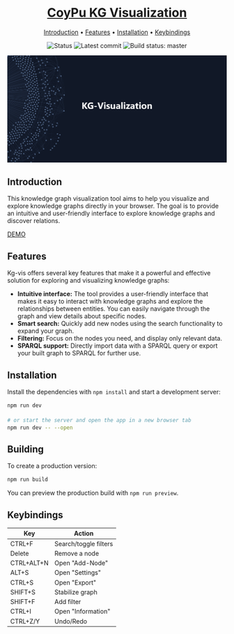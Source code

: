 <div align="center">

# [CoyPu KG Visualization](https://github.com/semantic-systems/coypu-kg-vis)

[Introduction](#introduction) • [Features](#features) • [Installation](#installation) • [Keybindings](#keybindings) 

![Status](https://img.shields.io/website?label=kg-vis&up_message=online&url=https%3A%2F%2Fsch-28.github.io%2Fkg-vis)
![Latest commit](https://img.shields.io/github/last-commit/sch-28/kg-vis)
![Build status: master](https://img.shields.io/github/actions/workflow/status/sch-28/kg-vis/deployment.yml)

<a href="https://sch-28.github.io/kg-vis"><img src="https://github.com/sch-28/kg-vis/blob/main/.github/images/banner.png" ></a>


</div>

## Introduction
This knowledge graph visualization tool aims to help you visualize and explore knowledge graphs directly in your browser. The goal is to provide an intuitive and user-friendly interface to explore knowledge graphs and discover relations.

[DEMO](https://sch-28.github.io/kg-vis)

## Features
Kg-vis offers several key features that make it a powerful and effective solution for exploring and visualizing knowledge graphs:
- **Intuitive interface:** The tool provides a user-friendly interface that makes it easy to interact with knowledge graphs and explore the relationships between entities. You can easily navigate through the graph and view details about specific nodes.
- **Smart search:** Quickly add new nodes using the search functionality to expand your graph.
- **Filtering:** Focus on the nodes you need, and display only relevant data.
- **SPARQL support:** Directly import data with a SPARQL query or export your built graph to SPARQL for further use.

## Installation

Install the dependencies with `npm install` and start a development server:

```bash
npm run dev

# or start the server and open the app in a new browser tab
npm run dev -- --open
```

## Building

To create a production version:

```bash
npm run build
```

You can preview the production build with `npm run preview`.

## Keybindings

| Key        | Action                |
|------------|-----------------------|
| CTRL+F     | Search/toggle filters |
| Delete     | Remove a node         |
| CTRL+ALT+N | Open "Add-Node"       |
| ALT+S      | Open "Settings"       |
| CTRL+S     | Open "Export"         |
| SHIFT+S    | Stabilize graph       |
| SHIFT+F    | Add filter            |
| CTRL+I     | Open "Information"    |
| CTRL+Z/Y   | Undo/Redo             |
